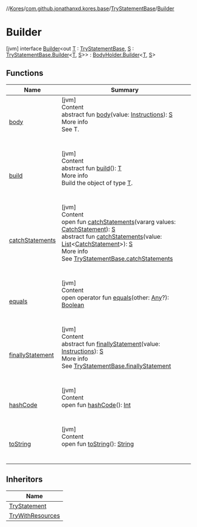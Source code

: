 //[Kores](../../../index.md)/[com.github.jonathanxd.kores.base](../../index.md)/[TryStatementBase](../index.md)/[Builder](index.md)



# Builder  
 [jvm] interface [Builder](index.md)<out [T](index.md) : [TryStatementBase](../index.md), [S](index.md) : [TryStatementBase.Builder](index.md)<[T](index.md), [S](index.md)>> : [BodyHolder.Builder](../../-body-holder/-builder/index.md)<[T](index.md), [S](index.md)>    


## Functions  
  
|  Name|  Summary| 
|---|---|
| <a name="com.github.jonathanxd.kores.base/BodyHolder.Builder/body/#com.github.jonathanxd.kores.Instructions/PointingToDeclaration/"></a>[body](../../-body-holder/-builder/body.md)| <a name="com.github.jonathanxd.kores.base/BodyHolder.Builder/body/#com.github.jonathanxd.kores.Instructions/PointingToDeclaration/"></a>[jvm]  <br>Content  <br>abstract fun [body](../../-body-holder/-builder/body.md)(value: [Instructions](../../../com.github.jonathanxd.kores/-instructions/index.md)): [S](index.md)  <br>More info  <br>See T.  <br><br><br>
| <a name="com.github.jonathanxd.kores.builder/Builder/build/#/PointingToDeclaration/"></a>[build](../../../com.github.jonathanxd.kores.builder/-builder/build.md)| <a name="com.github.jonathanxd.kores.builder/Builder/build/#/PointingToDeclaration/"></a>[jvm]  <br>Content  <br>abstract fun [build](../../../com.github.jonathanxd.kores.builder/-builder/build.md)(): [T](index.md)  <br>More info  <br>Build the object of type [T](../../../com.github.jonathanxd.kores.builder/-builder/index.md).  <br><br><br>
| <a name="com.github.jonathanxd.kores.base/TryStatementBase.Builder/catchStatements/#kotlin.Array[com.github.jonathanxd.kores.base.CatchStatement]/PointingToDeclaration/"></a>[catchStatements](catch-statements.md)| <a name="com.github.jonathanxd.kores.base/TryStatementBase.Builder/catchStatements/#kotlin.Array[com.github.jonathanxd.kores.base.CatchStatement]/PointingToDeclaration/"></a>[jvm]  <br>Content  <br>open fun [catchStatements](catch-statements.md)(vararg values: [CatchStatement](../../-catch-statement/index.md)): [S](index.md)  <br>abstract fun [catchStatements](catch-statements.md)(value: [List](https://kotlinlang.org/api/latest/jvm/stdlib/kotlin.collections/-list/index.html)<[CatchStatement](../../-catch-statement/index.md)>): [S](index.md)  <br>More info  <br>See [TryStatementBase.catchStatements](../catch-statements.md)  <br><br><br>
| <a name="kotlin/Any/equals/#kotlin.Any?/PointingToDeclaration/"></a>[equals](../../../com.github.jonathanxd.kores.util/-simple-resolver/index.md#%5Bkotlin%2FAny%2Fequals%2F%23kotlin.Any%3F%2FPointingToDeclaration%2F%5D%2FFunctions%2F-1211764316)| <a name="kotlin/Any/equals/#kotlin.Any?/PointingToDeclaration/"></a>[jvm]  <br>Content  <br>open operator fun [equals](../../../com.github.jonathanxd.kores.util/-simple-resolver/index.md#%5Bkotlin%2FAny%2Fequals%2F%23kotlin.Any%3F%2FPointingToDeclaration%2F%5D%2FFunctions%2F-1211764316)(other: [Any](https://kotlinlang.org/api/latest/jvm/stdlib/kotlin/-any/index.html)?): [Boolean](https://kotlinlang.org/api/latest/jvm/stdlib/kotlin/-boolean/index.html)  <br><br><br>
| <a name="com.github.jonathanxd.kores.base/TryStatementBase.Builder/finallyStatement/#com.github.jonathanxd.kores.Instructions/PointingToDeclaration/"></a>[finallyStatement](finally-statement.md)| <a name="com.github.jonathanxd.kores.base/TryStatementBase.Builder/finallyStatement/#com.github.jonathanxd.kores.Instructions/PointingToDeclaration/"></a>[jvm]  <br>Content  <br>abstract fun [finallyStatement](finally-statement.md)(value: [Instructions](../../../com.github.jonathanxd.kores/-instructions/index.md)): [S](index.md)  <br>More info  <br>See [TryStatementBase.finallyStatement](../finally-statement.md)  <br><br><br>
| <a name="kotlin/Any/hashCode/#/PointingToDeclaration/"></a>[hashCode](../../../com.github.jonathanxd.kores.util/-simple-resolver/index.md#%5Bkotlin%2FAny%2FhashCode%2F%23%2FPointingToDeclaration%2F%5D%2FFunctions%2F-1211764316)| <a name="kotlin/Any/hashCode/#/PointingToDeclaration/"></a>[jvm]  <br>Content  <br>open fun [hashCode](../../../com.github.jonathanxd.kores.util/-simple-resolver/index.md#%5Bkotlin%2FAny%2FhashCode%2F%23%2FPointingToDeclaration%2F%5D%2FFunctions%2F-1211764316)(): [Int](https://kotlinlang.org/api/latest/jvm/stdlib/kotlin/-int/index.html)  <br><br><br>
| <a name="kotlin/Any/toString/#/PointingToDeclaration/"></a>[toString](../../../com.github.jonathanxd.kores.util/-simple-resolver/index.md#%5Bkotlin%2FAny%2FtoString%2F%23%2FPointingToDeclaration%2F%5D%2FFunctions%2F-1211764316)| <a name="kotlin/Any/toString/#/PointingToDeclaration/"></a>[jvm]  <br>Content  <br>open fun [toString](../../../com.github.jonathanxd.kores.util/-simple-resolver/index.md#%5Bkotlin%2FAny%2FtoString%2F%23%2FPointingToDeclaration%2F%5D%2FFunctions%2F-1211764316)(): [String](https://kotlinlang.org/api/latest/jvm/stdlib/kotlin/-string/index.html)  <br><br><br>


## Inheritors  
  
|  Name| 
|---|
| <a name="com.github.jonathanxd.kores.base/TryStatement.Builder///PointingToDeclaration/"></a>[TryStatement](../../-try-statement/-builder/index.md)
| <a name="com.github.jonathanxd.kores.base/TryWithResources.Builder///PointingToDeclaration/"></a>[TryWithResources](../../-try-with-resources/-builder/index.md)

